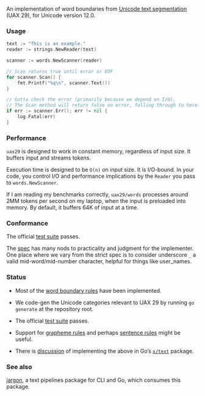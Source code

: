 An implementation of word boundaries from [Unicode text segmentation](https://unicode.org/reports/tr29/#Word_Boundaries) (UAX 29), for Unicode version 12.0.

### Usage

```go
text := "This is an example."
reader := strings.NewReader(text)

scanner := words.NewScanner(reader)

// Scan returns true until error or EOF
for scanner.Scan() {
	fmt.Printf("%q\n", scanner.Text())
}

// Gotta check the error (primarily because we depend on I/O).
// The Scan method will return false on error, falling through to here.
if err := scanner.Err(); err != nil {
	log.Fatal(err)
}
```

### Performance

`uax29` is designed to work in constant memory, regardless of input size. It buffers input and streams tokens.

Execution time is designed to be `O(n)` on input size. It is I/O-bound. In your code, you control I/O and performance implications by the `Reader` you pass to `words.NewScanner`.

If I am reading my benchmarks correctly, `uax29/words` processes around 2MM tokens per second on my laptop, when the input is preloaded into memory. By default, it buffers 64K of input at a time.

### Conformance

The official [test suite](https://unicode.org/reports/tr41/tr41-26.html#Tests29) passes.

The [spec](https://unicode.org/reports/tr29/#Word_Boundaries) has many nods to practicality and judgment for the implementer. One place where we vary from the strict spec is to consider underscore `_` a valid mid-word/mid-number character, helpful for things like user_names.

### Status

- Most of the [word boundary rules](https://unicode.org/reports/tr29/#Word_Boundaries) have been implemented.

- We code-gen the Unicode categories relevant to UAX 29 by running `go generate` at the repository root.

- The official [test suite](https://unicode.org/reports/tr41/tr41-26.html#Tests29) passes.

- Support for [grapheme rules](https://unicode.org/reports/tr29/#Grapheme_Cluster_Boundaries) and perhaps [sentence rules](https://unicode.org/reports/tr29/#Sentence_Boundaries) might be useful.

- There is [discussion](https://groups.google.com/d/msg/golang-nuts/_79vJ65KuXc/B_QgeU6rAgAJ) of implementing the above in Go’s [`x/text`](https://godoc.org/golang.org/x/text) package.

### See also

[jargon](https://github.com/clipperhouse/jargon), a text pipelines package for CLI and Go, which consumes this package.